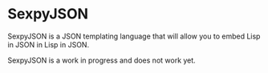 # SexpyJSON

SexpyJSON is a JSON templating language that will allow you to embed Lisp in JSON in Lisp in JSON.

SexpyJSON is a work in progress and does not work yet.
